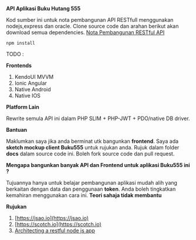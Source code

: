 **API Aplikasi Buku Hutang 555**

Kod sumber ini untuk nota pembangunan API RESTfull menggunakan nodejs,express dan oracle. 
Clone source code dan arahan berikut akan download semua dependencies. 
[Nota Pembangunan RESTful API](http://www.shmn.my/2015/10/30/rekabentukmemasangmenguji-rest-api-menggunakan-nodejsexpressjsoracle/)

    npm install


TODO : 


**Frontends**

1. KendoUI MVVM
2. Ionic Angular
3. Native Android
4. Native IOS


**Platform Lain**

Rewrite semula API ini dalam PHP SLIM + PHP-JWT + PDO/native DB driver. 

**Bantuan**

Maklumkan saya jika anda berminat utk bangunkan **frontend**. Saya ada **sketch mockup client Buku555** untuk rujukan anda. 
Rujuk dalam folder **docs** dalam source code ini. Boleh fork source code dan pull request. 


**Mengapa bangunkan banyak API dan Frontend untuk aplikasi Buku555 ini ?**

Tujuannya hanya untuk belajar pembangunan aplikasi mudah alih yang berkaitan dengan data dan penggunaan **token**. Anda boleh tingkatkan
kemahiran menggunakan cara ini. **Teori sahaja tidak membantu**

**Rujukan**

1. [https://jsao.io](https://jsao.io)
2. [https://scotch.io](https://scotch.io)
3. [Architecting a restful node js app](http://thejackalofjavascript.com/architecting-a-restful-node-js-app/)

